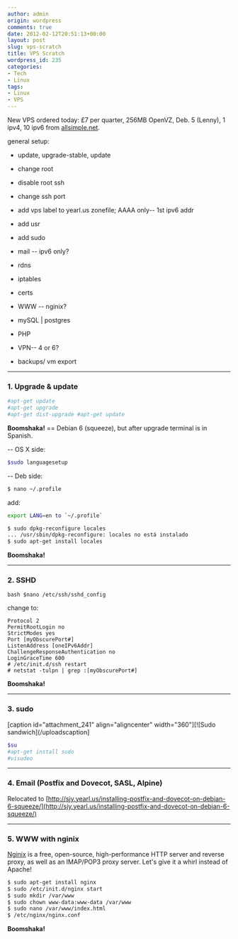 ```yaml
---
author: admin
origin: wordpress
comments: true
date: 2012-02-12T20:51:13+00:00
layout: post
slug: vps-scratch
title: VPS Scratch
wordpress_id: 235
categories:
- Tech
- Linux
tags:
- Linux
- VPS
---
```


New VPS ordered today: £7 per quarter, 256MB OpenVZ, Deb. 5 (Lenny), 1 ipv4, 10 ipv6 from [allsimple.net](http://www.allsimple.net/).

general setup:



	
  * update, upgrade-stable, update

	
  * change root

	
  * disable root ssh

	
  * change ssh port

	
  * add vps label to yearl.us zonefile; AAAA only-- 1st ipv6 addr

	
  * add usr

	
  * add sudo

	
  * mail -- ipv6 only?

	
  * rdns

	
  * iptables

	
  * certs

	
  * WWW -- nginix?

	
  * mySQL | postgres

	
  * PHP

	
  * VPN-- 4 or 6?

	
  * backups/ vm export





* * *




### 1. Upgrade & update


```bash
#apt-get update
#apt-get upgrade
#apt-get dist-upgrade #apt-get update
```

**Boomshaka!** == Debian 6 (squeeze), but after upgrade terminal is in Spanish.

-- OS X side:
```bash
$sudo languagesetup
```

-- Deb side:
```bash
$ nano ~/.profile
```
add: 
```bash
export LANG=en to `~/.profile`
```

```bash
$ sudo dpkg-reconfigure locales
... /usr/sbin/dpkg-reconfigure: locales no está instalado
$ sudo apt-get install locales
```
**Boomshaka!**



* * *




### 2. SSHD

```bash $nano /etc/ssh/sshd_config```

change to:

```
Protocol 2
PermitRootLogin no
StrictModes yes
Port [myObscurePort#]
ListenAddress [oneIPv6Addr]
ChallengeResponseAuthentication no
LoginGraceTime 600
# /etc/init.d/ssh restart
# netstat -tulpn | grep :[myObscurePort#]
```

**Boomshaka!**



* * *




### 3. sudo


[caption id="attachment_241" align="aligncenter" width="360"][![Sudo sandwich](/uploadscaption]

```bash
$su
#apt-get install sudo
#visudeo
```



* * *




### 4. Email (Postfix and Dovecot, SASL, Alpine)


Relocated to [http://sjy.yearl.us/installing-postfix-and-dovecot-on-debian-6-squeeze/](http://sjy.yearl.us/installing-postfix-and-dovecot-on-debian-6-squeeze/)



* * *




### 5. WWW with nginix


[Nginix](http://wiki.nginx.org/) is a free, open-source, high-performance HTTP server and reverse proxy, as well as an IMAP/POP3 proxy server. Let's give it a whirl instead of Apache!

```bash
$ sudo apt-get install nginx
$ sudo /etc/init.d/nginx start
$ sudo mkdir /var/www
$ sudo chown www-data:www-data /var/www
$ sudo nano /var/www/index.html
$ /etc/nginx/nginx.conf
```

**Boomshaka!**
